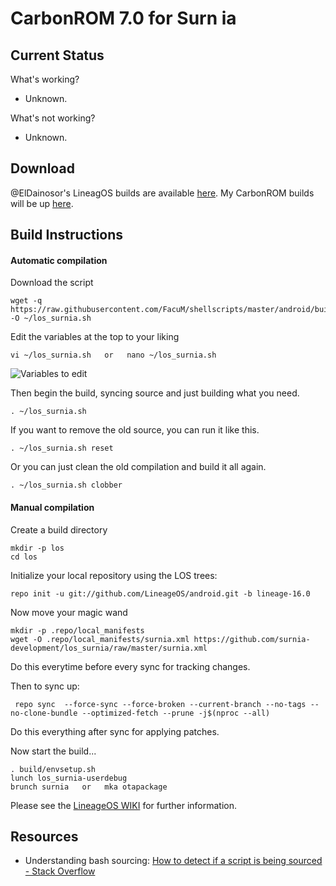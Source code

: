 CarbonROM 7.0 for Surn	ia
=======================

Current Status
--------------

What's working?
 - Unknown.

What's not working?
 - Unknown.

Download
--------

@ElDainosor's LineagOS builds are available [here](https://mega.nz/#F!3F9CTSrQ!ZBLcFw1Mh_47FdxiZ2LYyg!uYlmhBKT).
My CarbonROM builds will be up [here](https://t.me/romdelivery).

Build Instructions
------------------

#### Automatic compilation

Download the script

	wget -q https://raw.githubusercontent.com/FacuM/shellscripts/master/android/buildrom/examples/los_surnia.sh -O ~/los_surnia.sh

Edit the variables at the top to your liking

	vi ~/los_surnia.sh   or   nano ~/los_surnia.sh

![Variables to edit](https://i.imgur.com/6gqS7sn.png)

Then begin the build, syncing source and just building what you need.

	. ~/los_surnia.sh

If you want to remove the old source, you can run it like this.

	. ~/los_surnia.sh reset

Or you can just clean the old compilation and build it all again.

	. ~/los_surnia.sh clobber

#### Manual compilation

Create a build directory

	mkdir -p los
	cd los

Initialize your local repository using the LOS trees:

	repo init -u git://github.com/LineageOS/android.git -b lineage-16.0

Now move your magic wand
	
	mkdir -p .repo/local_manifests
	wget -O .repo/local_manifests/surnia.xml https://github.com/surnia-development/los_surnia/raw/master/surnia.xml

Do this everytime before every sync for tracking changes.

Then to sync up:

     repo sync  --force-sync --force-broken --current-branch --no-tags --no-clone-bundle --optimized-fetch --prune -j$(nproc --all)

Do this everything after sync for applying patches.	

Now start the build...

	. build/envsetup.sh 
	lunch los_surnia-userdebug
	brunch surnia   or   mka otapackage

Please see the [LineageOS WIKI](https://wiki.lineageos.org/) for further information.

Resources
---------

- Understanding bash sourcing: [How to detect if a script is being sourced - Stack Overflow](https://stackoverflow.com/questions/2683279/how-to-detect-if-a-script-is-being-sourced)
